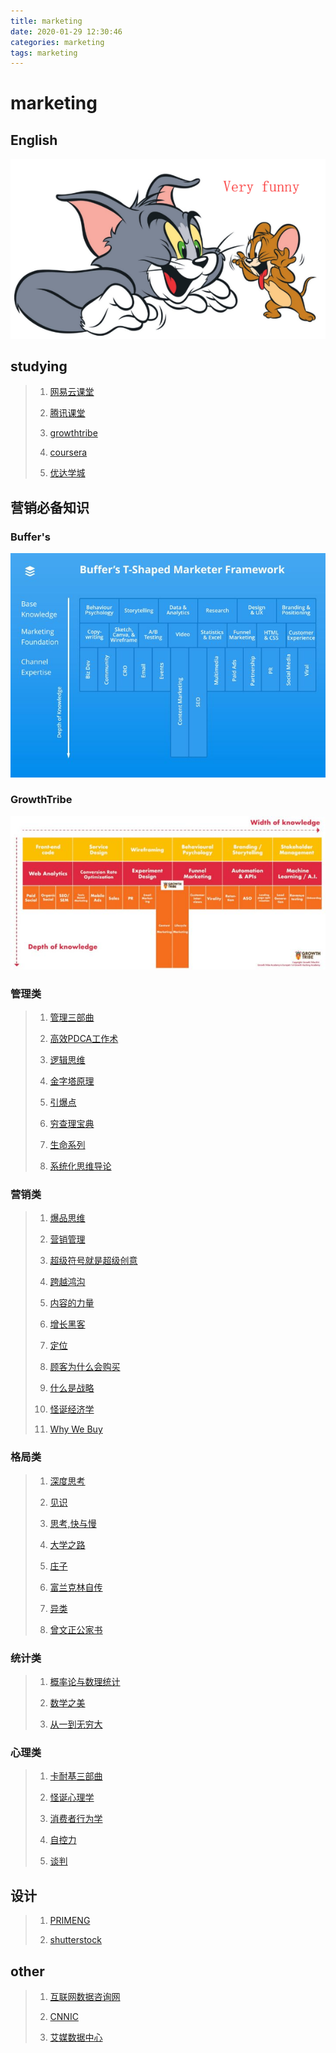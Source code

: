 ```yaml
---
title: marketing
date: 2020-01-29 12:30:46
categories: marketing
tags: marketing
---
```


# marketing 


## English


![Very funny](/images/marketing/english/1.png)


## studying

> 1. [网易云课堂](https://study.163.com/)
> 
> 2. [腾讯课堂](http://qcloud.ke.qq.com/)
> 
> 1. [growthtribe](https://growthtribe.io/)
> 
> 2. [coursera](https://www.coursera.org/)
> 
> 3. [优达学城](https://cn.udacity.com/)



## 营销必备知识

### Buffer's 

![Buffer's T-Shaped Marketer Framework](/images/marketing/other/1.jpg)

### GrowthTribe

![GrowthTribe T-Shaped Marketer Framework](/images/marketing/other/2.jpg)

### 管理类

> 1. [管理三部曲](https://item.jd.com/39657941985.html)
> 
> 2. [高效PDCA工作术](https://product.suning.com/0070167435/10860291477.html?safp=d488778a.ddlb.goods.131&safc=prd.0.0)
> 
> 3. [逻辑思维](https://item.jd.com/12211140.html)
> 
> 4. [金字塔原理](https://item.jd.com/19419602016.html)
> 
> 5. [引爆点](https://item.jd.com/1124717701.html)
> 
> 6. [穷查理宝典](https://item.jd.com/10597265493.html)
> 
> 7. [生命系列](https://item.jd.com/12319585.html)
> 
> 8. [系统化思维导论](https://item.jd.com/1470864699.html)

### 营销类

> 1. [爆品思维](https://detail.tmall.com/item.htm?id=540823290770&spm=a1z09.2.0.0.2ef12e8dCOWlP3&_u=127bdjl0f3b1)
> 
> 2. [营销管理](https://item.jd.com/12716092.html)
> 
> 3. [超级符号就是超级创意](https://item.jd.com/12766286.html)
> 
> 4. [跨越鸿沟](https://item.jd.com/13680092751.html)
> 
> 5. [内容的力量](https://item.jd.com/12246673.html)
> 
> 6. [增长黑客](https://item.jd.com/12267682.html)
> 
> 7. [定位](https://item.jd.com/12192979.html)
> 
> 8. [顾客为什么会购买](https://item.jd.com/11904136.html)
> 
> 9. [什么是战略](https://item.jd.com/1026960048.html)
> 
> 10. [怪诞经济学](https://item.jd.com/50490389472.html)
> 
> 11. [Why We Buy](https://item.jd.com/1112320261.html)

### 格局类

> 1.  [深度思考](https://item.jd.com/12427850.html)
> 
> 2. [见识](https://item.jd.com/12304478.html)
> 
> 3. [思考,快与慢](https://item.jd.com/11029168.html)
> 
> 4. [大学之路](https://item.jd.com/12270536.html)
> 
> 5. [庄子](https://item.jd.com/11740201.html)
> 
> 6. [富兰克林自传](https://item.jd.com/11655286.html)
> 
> 7. [异类](https://item.jd.com/11432501.html)
> 
> 8. [曾文正公家书](https://item.jd.com/12527091.html)

### 统计类

> 1. [概率论与数理统计](https://item.jd.com/12241397.html)
> 
> 2. [数学之美](https://item.jd.com/11572052.html)
> 
> 3. [从一到无穷大](https://item.jd.com/12549022.html)


### 心理类

> 1. [卡耐基三部曲](https://item.jd.com/11259385.html)
>
> 2. [怪诞心理学](https://detail.tmall.com/item.htm?id=570429287505&spm=a1z09.2.0.0.2ef12e8dCOWlP3&_u=127bdjl01b9a)
> 
> 3. [消费者行为学](https://item.jd.com/12372894.html)
> 
> 4. [自控力](https://item.jd.com/12199221.html)
> 
> 5. [谈判](https://item.jd.com/27278032615.html)

## 设计

> 1. [PRIMENG](https://www.primefaces.org/primeng/#/theming)
> 
> 2. [shutterstock](https://www.shutterstock.com/zh/)


## other

> 1. [互联网数据咨询网](http://www.199it.com/archives/tag/cnnic)
> 
> 2. [CNNIC](http://www.cnnic.net.cn/)
> 
> 3. [艾媒数据中心](https://data.iimedia.cn/page-category.jsp?nodeid=28051886)



